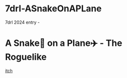 # 7drl-ASnakeOnAPLane
7drl 2024 entry -
# A Snake🐍 on a Plane✈️ - The Roguelike

[itch](https://ceccopierangiolieugenio.itch.io/a-snake-on-a-plane)